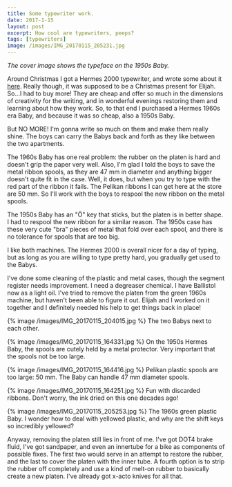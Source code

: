 ```yaml
---
title: Some typewriter work.
date: 2017-1-15
layout: post
excerpt: How cool are typewriters, peeps?
tags: [typewriters]
image: /images/IMG_20170115_205231.jpg
---
```


_The cover image shows the typeface on the 1950s Baby._

Around Christmas I got a Hermes 2000 typewriter, and wrote some about it
[here](https://medium.com/@ripsawridge/my-hermes-2000-347734680a4a).
Really though, it was supposed to be a Christmas present for Elijah.
So...I had to buy more! They are cheap and offer so much in the dimensions
of creativity for the writing, and in wonderful evenings restoring them
and learning about how they work. So, to that end I purchased a
Hermes 1960s era Baby, and because it was so cheap, also a 1950s Baby.

But NO MORE! I'm gonna write so much on them and make them really shine.
The boys can carry the Babys back and forth as they like between the two
apartments.

The 1960s Baby has one real problem: the rubber on the platen is hard and
doesn't grip the paper very well. Also, I'm glad I told the boys to save
the metal ribbon spools, as they are 47 mm in diameter and anything bigger
doesn't quite fit in the case. Well, it does, but when you try to type
with the red part of the ribbon it fails. The Pelikan ribbons I can get
here at the store are 50 mm. So I'll work with the boys to respool the new
ribbon on the metal spools.

The 1950s Baby has an "Ö" key that sticks, but the platen is in better shape.
I had to respool the new ribbon for a similar reason. The 1950s case has
these very cute "bra" pieces of metal that fold over each spool, and there is
no tolerance for spools that are too big.

I like both machines. The Hermes 2000 is overall nicer for a day of typing,
but as long as you are willing to type pretty hard, you gradually get used
to the Babys.

I've done some cleaning of the plastic and metal cases, though the segment
register needs improvement. I need a degreaser chemical. I have Ballistol
now as a light oil. I've tried to remove the platen from the green 1960s
machine, but haven't been able to figure it out. Elijah and I worked on it
together and I definitely needed his help to get things back in place!

{% image /images/IMG_20170115_204015.jpg %}
The two Babys next to each other.

{% image /images/IMG_20170115_164331.jpg %}
On the 1950s Hermes Baby, the spools are cutely held by a metal protector.
Very important that the spools not be too large.

{% image /images/IMG_20170115_164416.jpg %}
Pelikan plastic spools are too large: 50 mm. The Baby can handle 47 mm diameter spools.

{% image /images/IMG_20170115_164251.jpg %}
Fun with discarded ribbons. Don't worry, the ink dried on this one decades ago!

{% image /images/IMG_20170115_205253.jpg %}
The 1960s green plastic Baby. I wonder how to deal with yellowed plastic, and why are the
shift keys so incredibly yellowed?

Anyway, removing the platen still lies in front of me. I've got DOT4 brake fluid,
I've got sandpaper, and even an innertube for a bike as components of possible
fixes. The first two would serve in an attempt to restore the rubber, and the
last to cover the platen with the inner tube. A fourth option is to strip the
rubber off completely and use a kind of melt-on rubber to basically create a
new platen. I've already got x-acto knives for all that.

